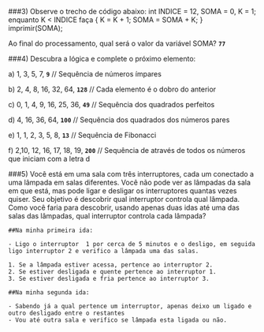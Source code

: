 ###3) Observe o trecho de código abaixo: int INDICE = 12, SOMA = 0, K = 1; enquanto K < INDICE faça { K = K + 1; SOMA = SOMA + K; } imprimir(SOMA);

Ao final do processamento, qual será o valor da variável SOMA? <strong><code>77</code></strong>

###4) Descubra a lógica e complete o próximo elemento:

a) 1, 3, 5, 7, <strong><code>9</code></strong> // Sequência de números ímpares

b) 2, 4, 8, 16, 32, 64, <strong><code>128</code></strong> // Cada elemento é o dobro do anterior

c) 0, 1, 4, 9, 16, 25, 36, <strong><code>49</code></strong> // Sequência dos quadrados perfeitos

d) 4, 16, 36, 64, <strong><code>100</code></strong> // Sequência dos quadrados dos números pares

e) 1, 1, 2, 3, 5, 8, <strong><code>13</code></strong> // Sequência de Fibonacci

f) 2,10, 12, 16, 17, 18, 19, <strong><code>200</code></strong> // Sequência de através de todos os números que iniciam com a letra d

###5) Você está em uma sala com três interruptores, cada um conectado a uma lâmpada em salas diferentes. Você não pode ver as lâmpadas da sala em que está, mas pode ligar e desligar os interruptores quantas vezes quiser. Seu objetivo é descobrir qual interruptor controla qual lâmpada. Como você faria para descobrir, usando apenas duas idas até uma das salas das lâmpadas, qual interruptor controla cada lâmpada? 
```
##Na minha primeira ida:

- Ligo o interruptor  1 por cerca de 5 minutos e o desligo, em seguida ligo interruptor 2 e verifico a lâmpada uma das salas.

1. Se a lâmpada estiver acessa, pertence ao interruptor 2.
2. Se estiver desligada e quente pertence ao interruptor 1.
3. Se estiver desligada e fria pertence ao interruptor 3.

##Na minha segunda ida:

- Sabendo já a qual pertence um interruptor, apenas deixo um ligado e outro desligado entre o restantes
- Vou até outra sala e verifico se lâmpada esta ligada ou não.

```

